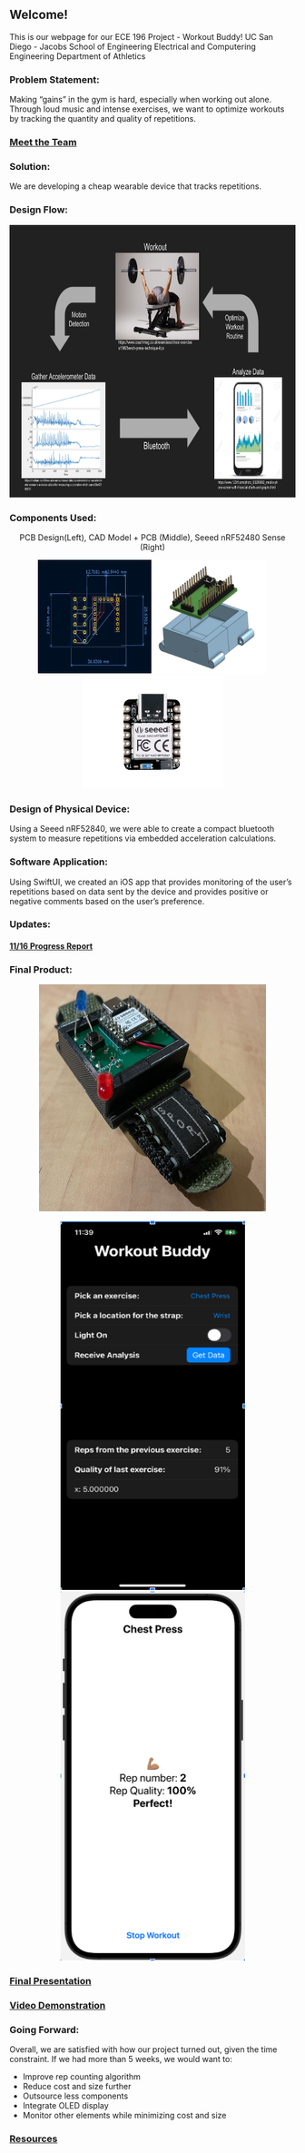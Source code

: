 ## Welcome!

This is our webpage for our ECE 196 Project - Workout Buddy!
UC San Diego - Jacobs School of Engineering
Electrical and Computering Engineering
Department of Athletics


### Problem Statement: 
Making “gains” in the gym is hard, especially when working out alone. Through loud music and intense exercises, we want to optimize workouts by tracking the quantity and quality of repetitions.

### [Meet the Team](website/AboutTeam.md)

### Solution:
We are developing a cheap wearable device that tracks repetitions.

### Design Flow:

<p align="center">
<img src="website/site_resources/FlowChart.png" width="600" height="480"/>
</p>

### Components Used:
<p align="center">
PCB Design(Left), CAD Model + PCB (Middle), Seeed nRF52480 Sense (Right)
</p>
 
<p align="center">
<img src="website/site_resources/PCB_Design.png" width="200" height="200"/>
<img src= "website/site_resources/CAD.png" width="200" height="200"/>
<img src= "website/site_resources/SEEED.jpg" width="250" height="200"/>
</p>

### Design of Physical Device: 
Using a Seeed nRF52840, we were able to create a compact bluetooth system to measure repetitions via embedded acceleration calculations.

### Software Application: 
Using SwiftUI, we created an iOS app that provides monitoring of the user’s repetitions based on data sent by the device and provides positive or negative comments based on the user’s preference. 

### Updates:
#### [11/16 Progress Report](website/11_16_Progress_Report.md)

### Final Product:
<p align="center">
<img src="website/site_resources/FinalProduct.png" width="400" height="400"/>
 </p>
<p align="center">
 <img src="website/site_resources/WorkoutBuddyPicOne.png" width="325" height="650"/>
 <img src="website/site_resources/WorkoutBuddyPicTwo.png" width="325" height="650"/>
</p>

### [Final Presentation](https://docs.google.com/presentation/d/1JhQONRMlsEj1D5vUSwP1L23lphcnRkILb456B_p8MZ8/edit#slide=id.p)

### [Video Demonstration](https://drive.google.com/file/d/1s5_zrb8chxxecz5kb8jw5V9imzpqXm9z/view?usp=sharing)

### Going Forward:
Overall, we are satisfied with how our project turned out, given the time constraint. If we had more than 5 weeks, we would want to:
  * Improve rep counting algorithm
  * Reduce cost and size further
  * Outsource less components
  * Integrate OLED display
  * Monitor other elements while minimizing cost and size

### [Resources](website/resources.md)

